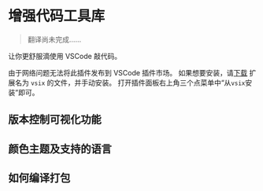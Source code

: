 <!-- encoding: utf8 -->

# 增强代码工具库

> 翻译尚未完成……

让你更舒服滴使用 VSCode 敲代码。

由于网络问题无法将此插件发布到 VSCode 插件市场。
如果想要安装，请[下载](https://github.com/hilltwice233/code-enhance/releases)
扩展名为 `vsix` 的文件，并手动安装。
打开插件面板右上角三个点菜单中“从`vsix`安装”即可。

## 版本控制可视化功能

## 颜色主题及支持的语言

## 如何编译打包
